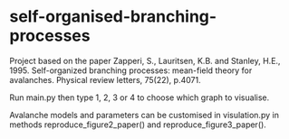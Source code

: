 # self-organised-branching-processes

Project based on the paper Zapperi, S., Lauritsen, K.B. and Stanley, H.E., 1995. Self-organized branching processes: mean-field theory for avalanches. Physical review letters, 75(22), p.4071.

Run main.py then type 1, 2, 3 or 4 to choose which graph to visualise.

Avalanche models and parameters can be customised in visulation.py in methods reproduce_figure2_paper() and reproduce_figure3_paper().
